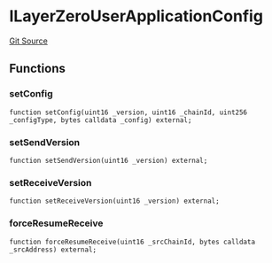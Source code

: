 # ILayerZeroUserApplicationConfig
[Git Source](https://github.com/manifoldfinance/mevETH/blob/744c86166044c40a1c176b100f17322ace7974b4/src/interfaces/ILayerZeroUserApplicationConfig.sol)


## Functions
### setConfig


```solidity
function setConfig(uint16 _version, uint16 _chainId, uint256 _configType, bytes calldata _config) external;
```

### setSendVersion


```solidity
function setSendVersion(uint16 _version) external;
```

### setReceiveVersion


```solidity
function setReceiveVersion(uint16 _version) external;
```

### forceResumeReceive


```solidity
function forceResumeReceive(uint16 _srcChainId, bytes calldata _srcAddress) external;
```

